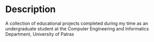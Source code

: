 # Description
A collection of educational projects completed during my time as an undergraduate student at the Computer Engineering and Informatics Department, University of Patras
